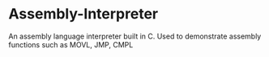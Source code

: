 # Assembly-Interpreter
An assembly language interpreter built in C. Used to demonstrate assembly functions such as MOVL, JMP, CMPL
